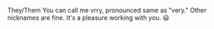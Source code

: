 They/Them
You can call me vrry, pronounced same as "very." Other nicknames are fine. 
It's a pleasure working with you. 😃
